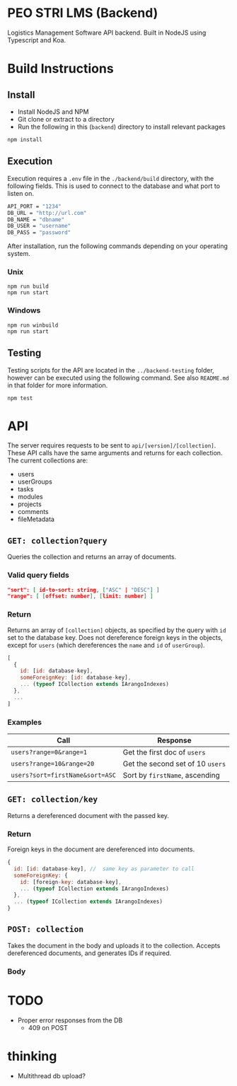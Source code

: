 # PEO STRI LMS (Backend)

Logistics Management Software API backend. Built in NodeJS using Typescript and Koa.

# Build Instructions

## Install

- Install NodeJS and NPM
- Git clone or extract to a directory
- Run the following in this (`backend`) directory to install relevant packages

```
npm install
```

## Execution

Execution requires a ```.env``` file in the ```./backend/build``` directory, with the following fields. This is used to connect to the database and what port to listen on.

```bash
API_PORT = "1234"
DB_URL = "http://url.com"
DB_NAME = "dbname"
DB_USER = "username"
DB_PASS = "password"
```

After installation, run the following commands depending on your operating system.

### Unix

```
npm run build
npm run start
```

### Windows

```
npm run winbuild
npm run start
```

## Testing

Testing scripts for the API are located in the `../backend-testing` folder, however can be executed using the following command. See also `README.md` in that folder for more information.

```
npm test
```

# API

The server requires requests to be sent to `api/[version]/[collection]`. These API calls have the same arguments and returns for each collection. The current collections are:

- users
- userGroups
- tasks
- modules
- projects
- comments
- fileMetadata

## `GET: collection?query`

Queries the collection and returns an array of documents.

### Valid query fields

```json
"sort": [ id-to-sort: string, ["ASC" | "DESC"] ]
"range": [ [offset: number], [limit: number] ]
```

### Return

Returns an array of `[collection]` objects, as specified by the query with `id` set to the database key.
Does not dereference foreign keys in the objects, except for `users` (which dereferences the `name` and `id` of `userGroup`).

```js
[
  {
    id: [id: database-key],
    someForeignKey: [id: database-key],
    ... (typeof ICollection extends IArangoIndexes)
  },
  ...
]
```

### Examples

| Call | Response
|-|-
| `users?range=0&range=1` | Get the first doc of `users`
| `users?range=10&range=20` | Get the second set of 10 `users`
| `users?sort=firstName&sort=ASC` | Sort by `firstName`, ascending

## `GET: collection/key`

Returns a dereferenced document with the passed key.

### Return

Foreign keys in the document are dereferenced into documents.

```js
{
  id: [id: database-key], //  same key as parameter to call
  someForeignKey: {
    id: [foreign-key: database-key],
    ... (typeof ICollection extends IArangoIndexes)
  },
  ... (typeof ICollection extends IArangoIndexes)
}
```

## `POST: collection`

Takes the document in the body and uploads it to the collection. Accepts dereferenced documents, and generates IDs if required.

### Body

# TODO

- Proper error responses from the DB
  - 409 on POST

# thinking

- Multithread db upload?
